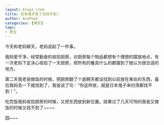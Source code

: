 ```yaml
---
layout: blogs_item
title: 日本鬼子来了也找不到！
author: AcePeak
categories: [博文]
tags: 
- 原生
---
```


今天和老妈聊天，老妈说起了一件事。 

我妈爱干净，经常勤奋的收拾厨房，对厨房每个物品都想有个理想的摆放地点，有一次老妈下定决心收拾了一天厨房，把所有的餐具什么的都摆到了她认为很合适的地方。 

第二天我老爸做饭的时候，把厨房翻了个底朝天都没找到以前放在某处的东西，最后我妈去一下就找到了，我爸说了句：“你这样放，就是日本鬼子来扫荡都找不到！”。 

吃完饭我妈收拾厨房的时候，又把东西放到新位置。结果过了几天可怜的我爸又做饭的时候又找不到了~~~~ 

囧~~~
